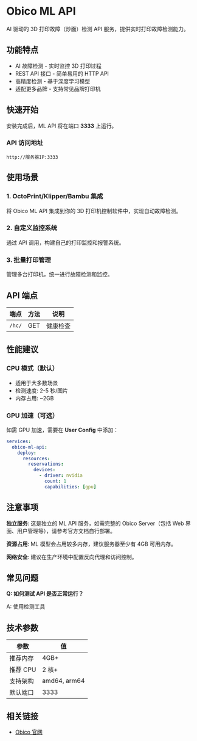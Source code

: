 # Obico ML API

AI 驱动的 3D 打印故障（炒面）检测 API 服务，提供实时打印故障检测能力。

## 功能特点

- AI 故障检测 - 实时监控 3D 打印过程
- REST API 接口 - 简单易用的 HTTP API
- 高精度检测 - 基于深度学习模型
- 适配更多品牌 - 支持常见品牌打印机

## 快速开始

安装完成后，ML API 将在端口 **3333** 上运行。

### API 访问地址

```
http://服务器IP:3333
```


## 使用场景

### 1. OctoPrint/Klipper/Bambu 集成
将 Obico ML API 集成到你的 3D 打印机控制软件中，实现自动故障检测。

### 2. 自定义监控系统
通过 API 调用，构建自己的打印监控和报警系统。

### 3. 批量打印管理
管理多台打印机，统一进行故障检测和监控。

## API 端点

| 端点 | 方法 | 说明 |
|------|------|------|
| `/hc/` | GET | 健康检查 |

## 性能建议

### CPU 模式（默认）
- 适用于大多数场景
- 检测速度: 2-5 秒/图片
- 内存占用: ~2GB

### GPU 加速（可选）
如需 GPU 加速，需要在 **User Config** 中添加：

```yaml
services:
  obico-ml-api:
    deploy:
      resources:
        reservations:
          devices:
            - driver: nvidia
              count: 1
              capabilities: [gpu]
```

## 注意事项

 **独立服务**: 这是独立的 ML API 服务，如需完整的 Obico Server（包括 Web 界面、用户管理等），请参考官方文档自行部署。

 **资源占用**: ML 模型会占用较多内存，建议服务器至少有 4GB 可用内存。

 **网络安全**: 建议在生产环境中配置反向代理和访问控制。

## 常见问题

**Q: 如何测试 API 是否正常运行？**

A: 使用检测工具


## 技术参数

| 参数 | 值 |
|------|-----|
| 推荐内存 | 4GB+ |
| 推荐 CPU | 2 核+ |
| 支持架构 | amd64, arm64 |
| 默认端口 | 3333 |

## 相关链接

- [Obico 官网](https://www.obico.io/)
